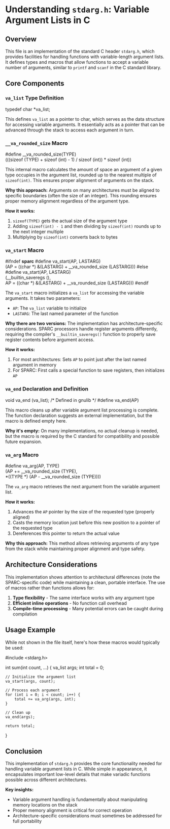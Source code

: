 # Understanding `stdarg.h`: Variable Argument Lists in C

## Overview

This file is an implementation of the standard C header `stdarg.h`, which provides facilities for handling functions with variable-length argument lists. It defines types and macros that allow functions to accept a variable number of arguments, similar to `printf` and `scanf` in the C standard library.

## Core Components

### `va_list` Type Definition


typedef char *va_list;


This defines `va_list` as a pointer to char, which serves as the data structure for accessing variable arguments. It essentially acts as a pointer that can be advanced through the stack to access each argument in turn.

### `__va_rounded_size` Macro


#define __va_rounded_size(TYPE)  \
  (((sizeof (TYPE) + sizeof (int) - 1) / sizeof (int)) * sizeof (int))


This internal macro calculates the amount of space an argument of a given type occupies in the argument list, rounded up to the nearest multiple of `sizeof(int)`. This ensures proper alignment of arguments on the stack.

**Why this approach:** Arguments on many architectures must be aligned to specific boundaries (often the size of an integer). This rounding ensures proper memory alignment regardless of the argument type.

**How it works:**
1. `sizeof(TYPE)` gets the actual size of the argument type
2. Adding `sizeof(int) - 1` and then dividing by `sizeof(int)` rounds up to the next integer multiple
3. Multiplying by `sizeof(int)` converts back to bytes

### `va_start` Macro


#ifndef __sparc__
#define va_start(AP, LASTARG) 						\
 (AP = ((char *) &(LASTARG) + __va_rounded_size (LASTARG)))
#else
#define va_start(AP, LASTARG) 						\
 (__builtin_saveregs (),						\
  AP = ((char *) &(LASTARG) + __va_rounded_size (LASTARG)))
#endif


The `va_start` macro initializes a `va_list` for accessing the variable arguments. It takes two parameters:
- `AP`: The `va_list` variable to initialize
- `LASTARG`: The last named parameter of the function

**Why there are two versions:** The implementation has architecture-specific considerations. SPARC processors handle register arguments differently, requiring the compiler's `__builtin_saveregs()` function to properly save register contents before argument access.

**How it works:**
1. For most architectures: Sets `AP` to point just after the last named argument in memory
2. For SPARC: First calls a special function to save registers, then initializes `AP`

### `va_end` Declaration and Definition


void va_end (va_list);		/* Defined in gnulib */
#define va_end(AP)


This macro cleans up after variable argument list processing is complete. The function declaration suggests an external implementation, but the macro is defined empty here.

**Why it's empty:** On many implementations, no actual cleanup is needed, but the macro is required by the C standard for compatibility and possible future expansion.

### `va_arg` Macro


#define va_arg(AP, TYPE)						\
 (AP += __va_rounded_size (TYPE),					\
  *((TYPE *) (AP - __va_rounded_size (TYPE))))


The `va_arg` macro retrieves the next argument from the variable argument list.

**How it works:**
1. Advances the `AP` pointer by the size of the requested type (properly aligned)
2. Casts the memory location just before this new position to a pointer of the requested type
3. Dereferences this pointer to return the actual value

**Why this approach:** This method allows retrieving arguments of any type from the stack while maintaining proper alignment and type safety.

## Architecture Considerations

This implementation shows attention to architectural differences (note the SPARC-specific code) while maintaining a clean, portable interface. The use of macros rather than functions allows for:

1. **Type flexibility** - The same interface works with any argument type
2. **Efficient inline operations** - No function call overhead
3. **Compile-time processing** - Many potential errors can be caught during compilation

## Usage Example

While not shown in the file itself, here's how these macros would typically be used:


#include <stdarg.h>

int sum(int count, ...) {
    va_list args;
    int total = 0;
    
    // Initialize the argument list
    va_start(args, count);
    
    // Process each argument
    for (int i = 0; i < count; i++) {
        total += va_arg(args, int);
    }
    
    // Clean up
    va_end(args);
    
    return total;
}


## Conclusion

This implementation of `stdarg.h` provides the core functionality needed for handling variable argument lists in C. While simple in appearance, it encapsulates important low-level details that make variadic functions possible across different architectures.

**Key insights:**
- Variable argument handling is fundamentally about manipulating memory locations on the stack
- Proper memory alignment is critical for correct operation
- Architecture-specific considerations must sometimes be addressed for full portability

